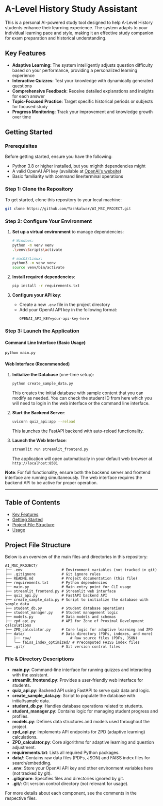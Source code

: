 # A-Level History Study Assistant

This is a personal AI-powered study tool designed to help A-Level History students enhance their learning experience. The system adapts to your individual learning pace and style, making it an effective study companion for exam preparation and historical understanding.

## Key Features

- **Adaptive Learning**: The system intelligently adjusts question difficulty based on your performance, providing a personalized learning experience
- **Interactive Quizzes**: Test your knowledge with dynamically generated questions
- **Comprehensive Feedback**: Receive detailed explanations and insights for each answer
- **Topic-Focused Practice**: Target specific historical periods or subjects for focused study
- **Progress Monitoring**: Track your improvement and knowledge growth over time

## Getting Started

### Prerequisites
Before getting started, ensure you have the following:
- Python 3.8 or higher installed, but you mighth dependencies might 
- A valid OpenAI API key (available at [OpenAI's website](https://platform.openai.com/))
- Basic familiarity with command line/terminal operations

### Step 1: Clone the Repository
To get started, clone this repository to your local machine:
```bash
git clone https://github.com/Yashkalwar/AI_MSC_PROJECT.git
```

### Step 2: Configure Your Environment

1. **Set up a virtual environment** to manage dependencies:
   ```bash
   # Windows:
   python -m venv venv
   .\venv\Scripts\activate
   
   # macOS/Linux:
   python3 -m venv venv
   source venv/bin/activate
   ```

2. **Install required dependencies**:
   ```bash
   pip install -r requirements.txt
   ```

3. **Configure your API key**:
   - Create a new `.env` file in the project directory
   - Add your OpenAI API key in the following format:
     ```
     OPENAI_API_KEY=your-api-key-here
     ```

### Step 3: Launch the Application

#### Command Line Interface (Basic Usage)
```bash
python main.py
```

#### Web Interface (Recommended)

1. **Initialize the Database** (one-time setup):
   ```bash
   python create_sample_data.py
   ```
   This creates the initial database with sample content that you can modify as needed. You can check the student ID from here which you will need to login in the web interface or the command line interface.

2. **Start the Backend Server**:
   ```bash
   uvicorn quiz_api:app --reload
   ```
   This launches the FastAPI backend with auto-reload functionality.

3. **Launch the Web Interface**:
   ```bash
   streamlit run streamlit_frontend.py
   ```
   The application will open automatically in your default web browser at `http://localhost:8501`

**Note**: For full functionality, ensure both the backend server and frontend interface are running simultaneously. The web interface requires the backend API to be active for proper operation.

---

## Table of Contents

- [Key Features](#key-features)
- [Getting Started](#getting-started)
- [Project File Structure](#project-file-structure)
- [Usage](#step-3-launch-the-application)

## Project File Structure

Below is an overview of the main files and directories in this repository:

```
AI_MSC_PROJECT/
├── .env                  # Environment variables (not tracked in git)
├── .gitignore            # Git ignore rules
├── README.md             # Project documentation (this file)
├── requirements.txt      # Python dependencies
├── main.py               # Main entry point for CLI usage
├── streamlit_frontend.py # Streamlit web interface
├── quiz_api.py           # FastAPI backend API
├── create_sample_data.py # Script to initialize the database with sample data
├── student_db.py         # Student database operations
├── student_manager.py    # Student management logic
├── models.py             # Data models and schemas
├── zpd_api.py            # API for Zone of Proximal Development calculations
├── ZPD_calculator.py     # Core logic for adaptive learning and ZPD
├── data/                 # Data directory (PDFs, indexes, and more)
│   ├── raw/                  # Raw source files (PDFs, JSON)
│   └── faiss_index_optimized/ # Precomputed FAISS index files
└── .git/                 # Git version control files
```

### File & Directory Descriptions

- **main.py**: Command-line interface for running quizzes and interacting with the assistant.
- **streamlit_frontend.py**: Provides a user-friendly web interface for students.
- **quiz_api.py**: Backend API using FastAPI to serve quiz data and logic.
- **create_sample_data.py**: Script to populate the database with initial/sample data.
- **student_db.py**: Handles database operations related to students.
- **student_manager.py**: Contains logic for managing student progress and profiles.
- **models.py**: Defines data structures and models used throughout the project.
- **zpd_api.py**: Implements API endpoints for ZPD (adaptive learning) calculations.
- **ZPD_calculator.py**: Core algorithms for adaptive learning and question adjustment.
- **requirements.txt**: Lists all required Python packages.
- **data/**: Contains raw data files (PDFs, JSON) and FAISS index files for search/embedding.
- **.env**: Store your OpenAI API key and other environment variables here (not tracked by git).
- **.gitignore**: Specifies files and directories ignored by git.
- **.git/**: Git version control directory (not relevant for usage).

For more details about each component, see the comments in the respective files.
